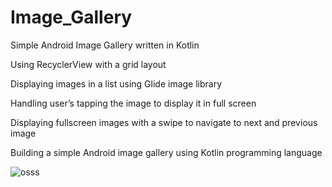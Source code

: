 # Image_Gallery
Simple Android Image Gallery written in Kotlin

Using RecyclerView with a grid layout

Displaying images in a list using Glide image library

Handling user’s tapping the image to display it in full screen

Displaying fullscreen images with a swipe to navigate to next and previous image

Building a simple Android image gallery using Kotlin programming language


![osss](https://user-images.githubusercontent.com/46280184/70458707-95e81980-1aaa-11ea-901a-29742300dadb.PNG)



